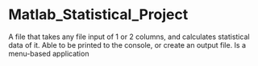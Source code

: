 # Matlab_Statistical_Project
A file that takes any file input of 1 or 2 columns, and calculates statistical data of it. 
Able to be printed to the console, or create an output file.
Is a menu-based application
